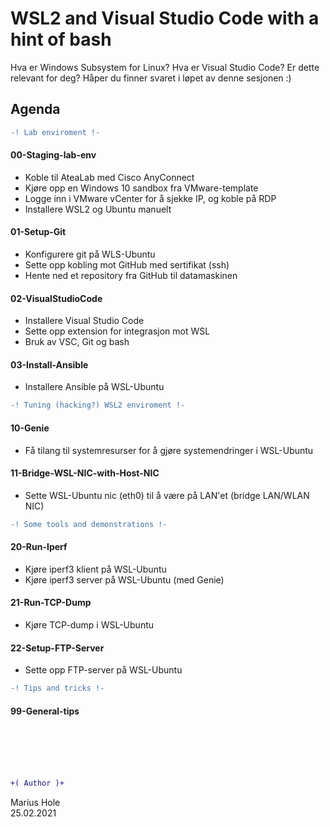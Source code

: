 # WSL2 and Visual Studio Code with a hint of bash  

Hva er Windows Subsystem for Linux? Hva er Visual Studio Code? Er dette relevant for deg? Håper du finner svaret i løpet av denne sesjonen :)

## Agenda 
```diff
-! Lab enviroment !-
```
#### 00-Staging-lab-env
- Koble til AteaLab med Cisco AnyConnect
- Kjøre opp en Windows 10 sandbox fra VMware-template
- Logge inn i VMware vCenter for å sjekke IP, og koble på RDP
- Installere WSL2 og Ubuntu manuelt

#### 01-Setup-Git
- Konfigurere git på WLS-Ubuntu
- Sette opp kobling mot GitHub med sertifikat (ssh)
- Hente ned et repository fra GitHub til datamaskinen

#### 02-VisualStudioCode
- Installere Visual Studio Code
- Sette opp extension for integrasjon mot WSL
- Bruk av VSC, Git og bash

#### 03-Install-Ansible
- Installere Ansible på WSL-Ubuntu

```diff
-! Tuning (hacking?) WSL2 enviroment !-
```
#### 10-Genie
- Få tilang til systemresurser for å gjøre systemendringer i WSL-Ubuntu
#### 11-Bridge-WSL-NIC-with-Host-NIC
- Sette WSL-Ubuntu nic (eth0) til å være på LAN'et (bridge LAN/WLAN NIC)

```diff
-! Some tools and demonstrations !-
```
#### 20-Run-Iperf
- Kjøre iperf3 klient på WSL-Ubuntu
- Kjøre iperf3 server på WSL-Ubuntu (med Genie)
#### 21-Run-TCP-Dump
- Kjøre TCP-dump i WSL-Ubuntu
#### 22-Setup-FTP-Server
- Sette opp FTP-server på WSL-Ubuntu

```diff
-! Tips and tricks !-
```
#### 99-General-tips

<br><br><br><br>

```diff
+( Author )+
```
Marius Hole  
25.02.2021